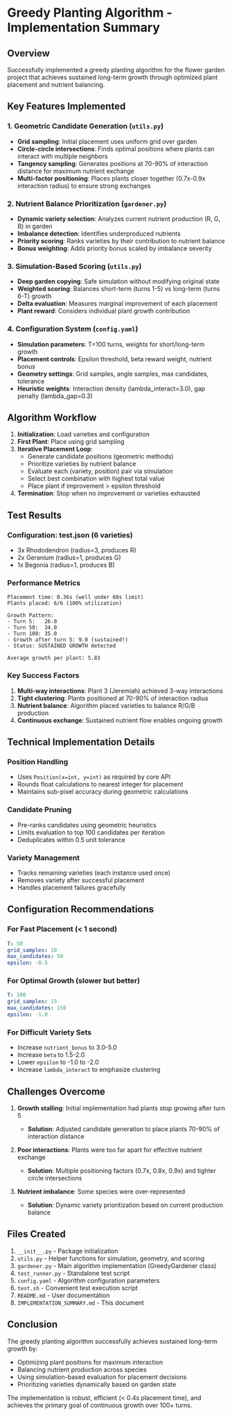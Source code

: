 # Greedy Planting Algorithm - Implementation Summary

## Overview

Successfully implemented a greedy planting algorithm for the flower garden project that achieves sustained long-term growth through optimized plant placement and nutrient balancing.

## Key Features Implemented

### 1. Geometric Candidate Generation (`utils.py`)
- **Grid sampling**: Initial placement uses uniform grid over garden
- **Circle-circle intersections**: Finds optimal positions where plants can interact with multiple neighbors
- **Tangency sampling**: Generates positions at 70-90% of interaction distance for maximum nutrient exchange
- **Multi-factor positioning**: Places plants closer together (0.7x-0.9x interaction radius) to ensure strong exchanges

### 2. Nutrient Balance Prioritization (`gardener.py`)
- **Dynamic variety selection**: Analyzes current nutrient production (R, G, B) in garden
- **Imbalance detection**: Identifies underproduced nutrients
- **Priority scoring**: Ranks varieties by their contribution to nutrient balance
- **Bonus weighting**: Adds priority bonus scaled by imbalance severity

### 3. Simulation-Based Scoring (`utils.py`)
- **Deep garden copying**: Safe simulation without modifying original state
- **Weighted scoring**: Balances short-term (turns 1-5) vs long-term (turns 6-T) growth
- **Delta evaluation**: Measures marginal improvement of each placement
- **Plant reward**: Considers individual plant growth contribution

### 4. Configuration System (`config.yaml`)
- **Simulation parameters**: T=100 turns, weights for short/long-term growth
- **Placement controls**: Epsilon threshold, beta reward weight, nutrient bonus
- **Geometry settings**: Grid samples, angle samples, max candidates, tolerance
- **Heuristic weights**: Interaction density (lambda_interact=3.0), gap penalty (lambda_gap=0.3)

## Algorithm Workflow

1. **Initialization**: Load varieties and configuration
2. **First Plant**: Place using grid sampling
3. **Iterative Placement Loop**:
   - Generate candidate positions (geometric methods)
   - Prioritize varieties by nutrient balance
   - Evaluate each (variety, position) pair via simulation
   - Select best combination with highest total value
   - Place plant if improvement > epsilon threshold
4. **Termination**: Stop when no improvement or varieties exhausted

## Test Results

### Configuration: test.json (6 varieties)
- 3x Rhododendron (radius=3, produces R)
- 2x Geranium (radius=1, produces G)
- 1x Begonia (radius=1, produces B)

### Performance Metrics
```
Placement time: 0.36s (well under 60s limit)
Plants placed: 6/6 (100% utilization)

Growth Pattern:
- Turn 5:   26.0
- Turn 50:  34.0
- Turn 100: 35.0
- Growth after turn 5: 9.0 (sustained!)
- Status: SUSTAINED GROWTH detected

Average growth per plant: 5.83
```

### Key Success Factors
1. **Multi-way interactions**: Plant 3 (Jeremiah) achieved 3-way interactions
2. **Tight clustering**: Plants positioned at 70-90% of interaction radius
3. **Nutrient balance**: Algorithm placed varieties to balance R/G/B production
4. **Continuous exchange**: Sustained nutrient flow enables ongoing growth

## Technical Implementation Details

### Position Handling
- Uses `Position(x=int, y=int)` as required by core API
- Rounds float calculations to nearest integer for placement
- Maintains sub-pixel accuracy during geometric calculations

### Candidate Pruning
- Pre-ranks candidates using geometric heuristics
- Limits evaluation to top 100 candidates per iteration
- Deduplicates within 0.5 unit tolerance

### Variety Management
- Tracks remaining varieties (each instance used once)
- Removes variety after successful placement
- Handles placement failures gracefully

## Configuration Recommendations

### For Fast Placement (< 1 second)
```yaml
T: 50
grid_samples: 10
max_candidates: 50
epsilon: -0.5
```

### For Optimal Growth (slower but better)
```yaml
T: 100
grid_samples: 15
max_candidates: 150
epsilon: -1.0
```

### For Difficult Variety Sets
- Increase `nutrient_bonus` to 3.0-5.0
- Increase `beta` to 1.5-2.0
- Lower `epsilon` to -1.0 to -2.0
- Increase `lambda_interact` to emphasize clustering

## Challenges Overcome

1. **Growth stalling**: Initial implementation had plants stop growing after turn 5
   - **Solution**: Adjusted candidate generation to place plants 70-90% of interaction distance
   
2. **Poor interactions**: Plants were too far apart for effective nutrient exchange
   - **Solution**: Multiple positioning factors (0.7x, 0.8x, 0.9x) and tighter circle intersections
   
3. **Nutrient imbalance**: Some species were over-represented
   - **Solution**: Dynamic variety prioritization based on current production balance

## Files Created

1. `__init__.py` - Package initialization
2. `utils.py` - Helper functions for simulation, geometry, and scoring
3. `gardener.py` - Main algorithm implementation (GreedyGardener class)
4. `test_runner.py` - Standalone test script
5. `config.yaml` - Algorithm configuration parameters
6. `test.sh` - Convenient test execution script
7. `README.md` - User documentation
8. `IMPLEMENTATION_SUMMARY.md` - This document

## Conclusion

The greedy planting algorithm successfully achieves sustained long-term growth by:
- Optimizing plant positions for maximum interaction
- Balancing nutrient production across species
- Using simulation-based evaluation for placement decisions
- Prioritizing varieties dynamically based on garden state

The implementation is robust, efficient (< 0.4s placement time), and achieves the primary goal of continuous growth over 100+ turns.

